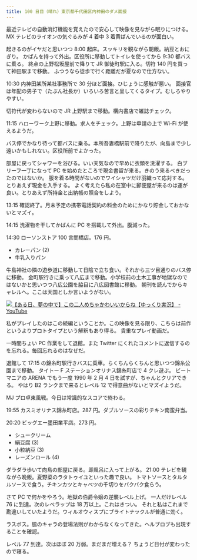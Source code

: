 ```yaml
---
title: 100 日目（晴れ）東京都千代田区内神田のダメ面接
---
```


最近テレビの自動消灯機能を覚えたので安心して映像を見ながら眠りにつける。
MX テレビのライオンの気ぐるみが 4 着中 3 着黄ばんでいるのが面白い。

起きるのがイヤだと思いつつ 8:00 起床。スッキリを観ながら朝飯。納豆とおにぎり。
かばんを持って外出。区役所に移動してトイレを使ってから 9:30 都バスに乗る。
終点の上野松坂屋前で降りて JR 御徒町駅に入る。切符 140 円を買って神田駅まで移動。
ふつうなら徒歩で行く距離だが夏なので仕方ない。

10:30 内神田某所某社事務所で 30 分ほど面接。ひじょうに感触が悪い。
面接官は年配の男子で（たぶん社長か）いろいろ苦言と呈してくるタイプ。むしろやりやすい。

切符代が変わらないので JR 上野駅まで移動。構内書店で雑誌チェック。

11:15 ハローワーク上野に移動。求人をチェック。上野は申請の上で Wi-Fi が使えるようだ。

バス停でかなり待って都バスに乗る。本所吾妻橋駅前で降りたが、向島まで少し遠いかもしれない。区役所前でよかった。

部屋に戻ってシャワーを浴びる。いい天気なので早めに衣類を洗濯する。
白ブリーフ一丁になって PC を始めたところで現金書留が来る。きのう来るべきだったのではないか。
服を着る時間がないのでワイシャツだけ羽織って応対する。とりあえず現金を入手する。
よく考えたら私の在室中に郵便屋が来るのは運が良い。とりあえず所持金と出納帳の照合をしよう。

13:15 確認終了。月末予定の携帯電話契約の料金のためにかなり貯金しておかないとマズイ。

14:15 洗濯物を干してかばんに PC を搭載して外出。腹減った。

14:30 ローソンストア 100 言問橋店。176 円。

* カレーパン (2)
* 牛乳入りパン

牛島神社の隣の遊歩道に移動して日陰で立ち食い。それから三ツ目通りのバス停に移動。
金町駅行きに乗って八広まで移動。小学校前の土木工事が地獄なのではないかと思いつつ八広公園を脇目に八広図書館に移動。
朝刊を読んでからキャレルへ。ここは天国としか言いようがない。

[![【ある日、夢の中で】この二人めちゃかわいいからね【ゆっくり実況】 - YouTube](http://img.youtube.com/vi/PHcUy9o7upw/0.jpg)](https://www.youtube.com/watch?v=PHcUy9o7upw)

私がプレイしたのはこの続編ということか。この映像を見る限り、こちらは前作というよりプロトタイプという解釈もあり得る。
貴重なプレイ動画だ。

一時間ちょい PC 作業をして退館。また Twitter にくれたコメントに返信するのを忘れる。毎回忘れるのはなぜだ。

退館して 17:15 の錦糸町駅行きバスに乗車。らくちんらくちんと思いつつ錦糸公園まで移動。
タイトー F ステーションオリナス錦糸町店で 4 クレ遊ぶ。
ビートマニアの ARENA でもう一度 1990 年 2 月 4 日を試すが、ちゃんとクリアできる。
やはり B2 ランクまで来るとレベル 12 で得意曲がないとマズイようだ。

MJ プロ卓東風戦。今日は常識的なスコアで終わる。

19:55 カスミオリナス錦糸町店。287 円。ダブルソースの彩りチキン南蛮弁当。

20:20 ビッグエー墨田業平店。273 円。

* シュークリーム
* 絹豆腐 (3)
* 小粒納豆 (3)
* レーズンロール (4)

ダラダラ歩いて向島の部屋に戻る。即風呂に入って上がる。
21:00 テレビを観ながら晩飯。夏野菜のラタトゥイユといった趣で良い。
トマトソースとタルタルソースで食う。チキンカツとキャベツの千切りをバクバク食らう。

さて PC で何かをやろう。地獄の伯爵令嬢の逆襲レベル上げ。
一人だけレベル 76 に到達。次のレベラップは 18 万以上。これはきつい。
それと私はこれまで勘違いしていたようだ。ウィルオウィスプにブライトナックルが普通に効く。

ラスボス。脇のキャラの登場法則がわからなくなってきた。ヘルブロブも出現することを確認。

レベル 77 到達。次はほぼ 20 万弱。まだまだ増える？
ちょうど日付が変わったので寝る。

